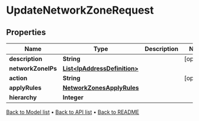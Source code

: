 

# UpdateNetworkZoneRequest


## Properties

| Name | Type | Description | Notes |
|------------ | ------------- | ------------- | -------------|
|**description** | **String** |  |  [optional] |
|**networkZoneIPs** | [**List&lt;IpAddressDefinition&gt;**](IpAddressDefinition.md) |  |  |
|**action** | **String** |  |  [optional] |
|**applyRules** | [**NetworkZonesApplyRules**](NetworkZonesApplyRules.md) |  |  |
|**hierarchy** | **Integer** |  |  |



[Back to Model list](../README.md#documentation-for-models) &#8226; [Back to API list](../README.md#documentation-for-api-endpoints) &#8226; [Back to README](../README.md)


